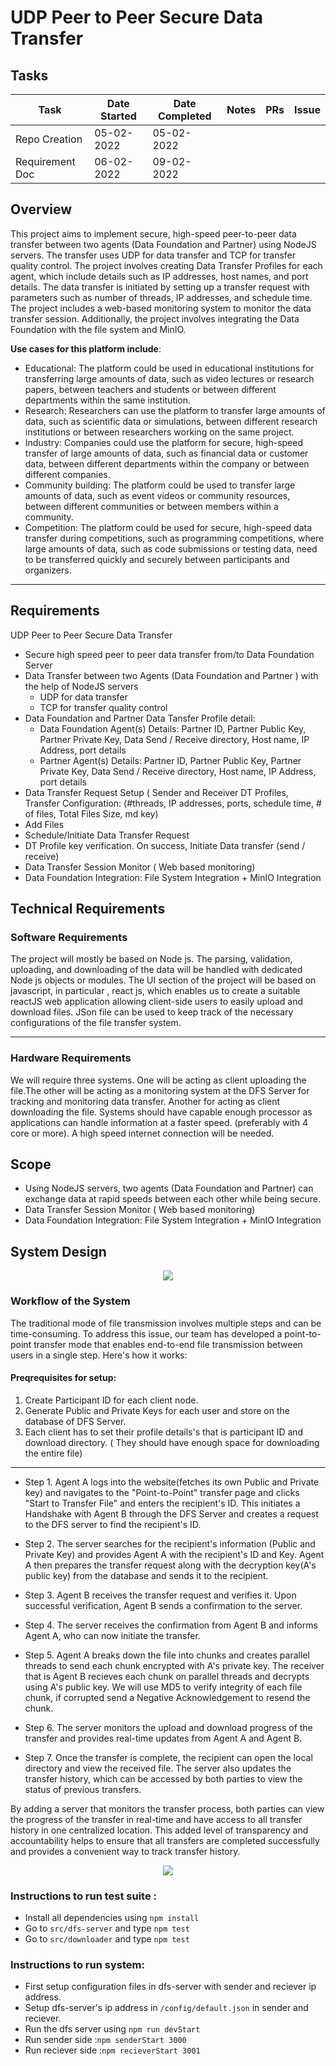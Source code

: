 # UDP Peer to Peer Secure Data Transfer
## Tasks
| Task | Date Started | Date Completed | Notes | PRs | Issue |
| -------- | ------- | ----------|-----|-----|-------- |
| Repo Creation | 05-02-2022 | 05-02-2022 | | | |
| Requirement Doc | 06-02-2022 | 09-02-2022 | | | |

## Overview

This project aims to implement secure, high-speed peer-to-peer data transfer between two agents (Data Foundation and Partner) using NodeJS servers. The transfer uses UDP for data transfer and TCP for transfer quality control. The project involves creating Data Transfer Profiles for each agent, which include details such as IP addresses, host names, and port details. The data transfer is initiated by setting up a transfer request with parameters such as number of threads, IP addresses, and schedule time. The project includes a web-based monitoring system to monitor the data transfer session. Additionally, the project involves integrating the Data Foundation with the file system and MinIO.

**Use cases for this platform include**:

- Educational: The platform could be used in educational institutions for transferring large amounts of data, such as video lectures or research papers, between teachers and students or between different departments within the same institution.
- Research: Researchers can use the platform to transfer large amounts of data, such as scientific data or simulations, between different research institutions or between researchers working on the same project.
- Industry: Companies could use the platform for secure, high-speed transfer of large amounts of data, such as financial data or customer data, between different departments within the company or between different companies.
- Community building: The platform could be used to transfer large amounts of data, such as event videos or community resources, between different communities or between members within a community.
- Competition: The platform could be used for secure, high-speed data transfer during competitions, such as programming competitions, where large amounts of data, such as code submissions or testing data, need to be transferred quickly and securely between participants and organizers.

---

## Requirements


UDP Peer to Peer Secure Data Transfer
- Secure high speed peer to peer data transfer from/to Data Foundation Server
- Data Transfer between two Agents (Data Foundation and Partner ) with the help of NodeJS servers
    - UDP for data transfer
    - TCP for transfer quality control
- Data Foundation and Partner Data Tansfer Profile detail:
    - Data Foundation Agent(s) Details: Partner ID, Partner Public Key, Partner Private Key, Data Send / Receive directory, Host name, IP Address, port details
    - Partner Agent(s) Details: Partner ID, Partner Public Key, Partner Private Key, Data Send / Receive directory, Host name, IP Address, port details
- Data Transfer Request Setup ( Sender and Receiver DT Profiles, Transfer Configuration: (#threads, IP addresses, ports, schedule time, # of files, Total Files Size, md key)
- Add Files
- Schedule/Initiate Data Transfer Request
- DT Profile key verification. On success, Initiate Data transfer (send / receive)
- Data Transfer Session Monitor ( Web based monitoring)
- Data Foundation Integration: File System Integration + MinIO Integration

## Technical Requirements

### Software Requirements
The project will mostly be based on Node js. The parsing, validation, uploading, and
downloading of the data will be handled with dedicated Node js objects or modules.
The UI section of the project will be based on javascript, in particular , react js, which enables us to create a suitable reactJS web application allowing client-side users to easily upload and download files. JSon file can be used to keep track of the necessary configurations of the file transfer system.

--- 

### Hardware Requirements
We will require three systems. One will be acting as client uploading the file.The other will be acting as a monitoring system at the DFS Server for tracking and monitoring data transfer. Another for acting as client downloading the file. Systems should have capable enough processor as applications can handle information at a faster speed. (preferably with 4 core or more). A high speed internet connection will be needed.

## Scope
- Using NodeJS servers, two agents (Data Foundation and Partner) can exchange data at rapid speeds between each other while being secure.
- Data Transfer Session Monitor ( Web based monitoring)
- Data Foundation Integration: File System Integration + MinIO Integration

## System Design 
<center>
    
![](README_ASSETS/Images/workflow1.png)

</center>

### **Workflow of the System**

The traditional mode of file transmission involves multiple steps and can be time-consuming. To address this issue, our team has developed a point-to-point transfer mode that enables end-to-end file transmission between users in a single step. Here's how it works:

#### Preqrequisites for setup:
1. Create Participant ID for each client node.
2. Generate Public and Private Keys for each user and store on the database of DFS Server.
3. Each client has to set their profile details's that is participant ID and download directory. ( They should have enough space for downloading the entire file)

---
- Step 1. Agent A logs into the website(fetches its own Public and Private key) and navigates to the "Point-to-Point" transfer page and clicks "Start to Transfer File" and enters the recipient's ID. This initiates a Handshake with Agent B through the DFS Server and creates a request to the DFS server to find the recipient's ID.

- Step 2. The server searches for the recipient's information (Public and Private Key) and provides Agent A with the recipient's ID and Key. Agent A then prepares the transfer request along with the decryption key(A's public key) from the database and sends it to the recipient.

- Step 3. Agent B receives the transfer request and verifies it. Upon successful verification, Agent B sends a confirmation to the server.

- Step 4. The server receives the confirmation from Agent B and informs Agent A, who can now initiate the transfer.

- Step 5.  Agent A breaks down the file into chunks and creates parallel threads to send each chunk encrypted with A's private key. The receiver that is Agent B recieves each chunk on parallel threads and decrypts using A's public key. We will use MD5 to verify integrity of each file chunk, if corrupted send a Negative Acknowledgement to resend the chunk.

- Step 6. The server monitors the upload and download progress of the transfer and provides real-time updates from Agent A and Agent B.

- Step 7. Once the transfer is complete, the recipient can open the local directory and view the received file. The server also updates the transfer history, which can be accessed by both parties to view the status of previous transfers.

By adding a server that monitors the transfer process, both parties can view the progress of the transfer in real-time and have access to all transfer history in one centralized location. This added level of transparency and accountability helps to ensure that all transfers are completed successfully and provides a convenient way to track transfer history.
<center>
    
![](README_ASSETS/Images/workflow2.png)

</center>

### Instructions to run test suite :
* Install all dependencies using `npm install`
* Go to `src/dfs-server` and type `npm test`
* Go to `src/downloader` and type `npm test`

### Instructions to run system:
* First setup configuration files in dfs-server with sender  and reciever ip address.
* Setup dfs-server's ip address in `/config/default.json` in sender and reciever.
* Run the dfs server using `npm run devStart`
* Run sender side :`npm senderStart 3000`
* Run reciever side :`npm recieverStart 3001`